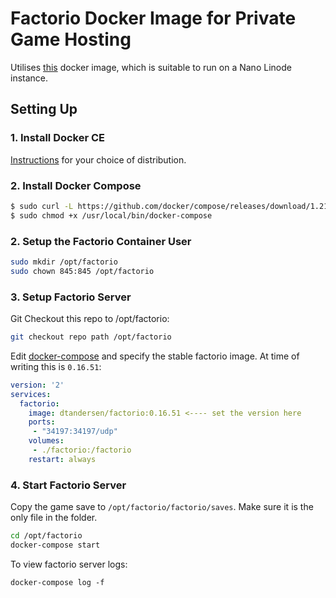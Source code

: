 # Factorio Docker Image for Private Game Hosting

Utilises [this](https://hub.docker.com/r/dtandersen/factorio/) docker image, which is suitable to run on a Nano
Linode instance.

## Setting Up

### 1. Install Docker CE

[Instructions](https://docs.docker.com/install/linux/docker-ce/debian/#install-using-the-repository) for your
choice of distribution.

### 2. Install Docker Compose

```bash
$ sudo curl -L https://github.com/docker/compose/releases/download/1.21.2/docker-compose-$(uname -s)-$(uname -m) -o /usr/local/bin/docker-compose
$ sudo chmod +x /usr/local/bin/docker-compose
```

### 2. Setup the Factorio Container User

```bash
sudo mkdir /opt/factorio
sudo chown 845:845 /opt/factorio
```

### 3. Setup Factorio Server

Git Checkout this repo to /opt/factorio:

```bash
git checkout repo path /opt/factorio
```

Edit [docker-compose](./docker-compose.yml) and specify the stable factorio image. At time of writing this is `0.16.51`:

```yml
version: '2'
services:
  factorio:
    image: dtandersen/factorio:0.16.51 <---- set the version here
    ports:
     - "34197:34197/udp"
    volumes:
     - ./factorio:/factorio
    restart: always
```

### 4. Start Factorio Server

Copy the game save to `/opt/factorio/factorio/saves`. Make sure it is the only file in the folder.

```bash
cd /opt/factorio
docker-compose start

```

To view factorio server logs:

```
docker-compose log -f
```


 
